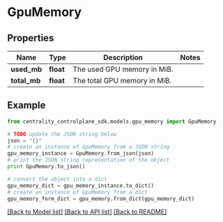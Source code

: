 # GpuMemory


## Properties
Name | Type | Description | Notes
------------ | ------------- | ------------- | -------------
**used_mb** | **float** | The used GPU memory in MiB. | 
**total_mb** | **float** | The total GPU memory in MiB. | 

## Example

```python
from centrality_controlplane_sdk.models.gpu_memory import GpuMemory

# TODO update the JSON string below
json = "{}"
# create an instance of GpuMemory from a JSON string
gpu_memory_instance = GpuMemory.from_json(json)
# print the JSON string representation of the object
print GpuMemory.to_json()

# convert the object into a dict
gpu_memory_dict = gpu_memory_instance.to_dict()
# create an instance of GpuMemory from a dict
gpu_memory_form_dict = gpu_memory.from_dict(gpu_memory_dict)
```
[[Back to Model list]](../README.md#documentation-for-models) [[Back to API list]](../README.md#documentation-for-api-endpoints) [[Back to README]](../README.md)


